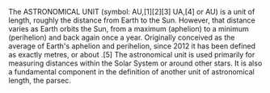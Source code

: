 The ASTRONOMICAL UNIT (symbol: AU,[1][2][3] UA,[4] or AU) is a unit of length, roughly the distance from Earth to the Sun. However, that distance varies as Earth orbits the Sun, from a maximum (aphelion) to a minimum (perihelion) and back again once a year. Originally conceived as the average of Earth's aphelion and perihelion, since 2012 it has been defined as exactly metres, or about .[5] The astronomical unit is used primarily for measuring distances within the Solar System or around other stars. It is also a fundamental component in the definition of another unit of astronomical length, the parsec.
